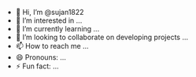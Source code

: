- 👋 Hi, I’m @sujan1822
- 👀 I’m interested in ...
- 🌱 I’m currently learning ...
- 💞️ I’m looking to collaborate on developing projects ...
- 📫 How to reach me ...
- 😄 Pronouns: ...
- ⚡ Fun fact: ...

<!---
sujan1822/sujan1822 is a ✨ special ✨ repository because its `README.md` (this file) appears on your GitHub profile.
You can click the Preview link to take a look at your changes.
--->
